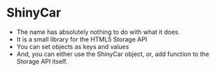 ShinyCar
=================

* The name has absolutely nothing to do with what it does.
* It is  a small library for the HTML5 Storage API
* You can set objects as keys and values
* And, you can either use the ShinyCar object, or, add function to the Storage API itself.

